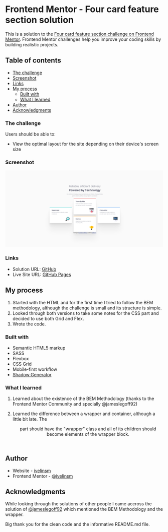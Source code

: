# Frontend Mentor - Four card feature section solution

This is a solution to the [Four card feature section challenge on Frontend Mentor](https://www.frontendmentor.io/challenges/four-card-feature-section-weK1eFYK). Frontend Mentor challenges help you improve your coding skills by building realistic projects. 

## Table of contents

  - [The challenge](#the-challenge)
  - [Screenshot](#screenshot)
  - [Links](#links)
- [My process](#my-process)
  - [Built with](#built-with)
  - [What I learned](#what-i-learned)
- [Author](#author)
- [Acknowledgments](#acknowledgments)


### The challenge

Users should be able to:

- View the optimal layout for the site depending on their device's screen size

### Screenshot

![](./images/screenshot.png)

### Links

- Solution URL: [GitHub](https://github.com/ivelinsm/four-card-feature-section)
- Live Site URL: [GitHub Pages](https://your-live-site-url.com)

## My process

  1. Started with the HTML and for the first time I tried to follow the BEM methodology, although the challenge is small and its structure is simple.
  2. Looked through both versions to take some notes for the CSS part and decided to use both Grid and Flex.
  3. Wrote the code.

### Built with

- Semantic HTML5 markup
- SASS
- Flexbox
- CSS Grid
- Mobile-first workflow
- [Shadow Generator](https://shadows.brumm.af/)

### What I learned

1. Learned about the existence of the BEM Methodology (thanks to the Frontend Mentor Community and specially @jameslegoff92)

2. Learned the difference between a wrapper and container, although a little bit late.
The <header> part should have the "wrapper" class and all of its children should become elements of the wrapper block.

## Author

- Website - [ivelinsm](https://www.your-site.com)
- Frontend Mentor - [@ivelinsm](https://www.frontendmentor.io/profile/ivelinsm)


## Acknowledgments

While looking through the solutions of other people I came accross the solution of [@jameslegoff92](https://www.frontendmentor.io/profile/@jameslegoff92) which mentioned the BEM Methodology and the wrapper. 

Big thank you for the clean code and the informative README.md file.
